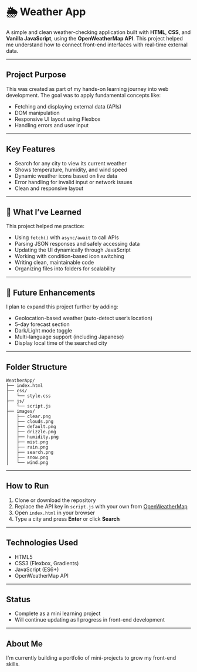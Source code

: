 # 🌦️ Weather App

A simple and clean weather-checking application built with **HTML**, **CSS**, and **Vanilla JavaScript**, using the **OpenWeatherMap API**. This project helped me understand how to connect front-end interfaces with real-time external data.

---

## Project Purpose

This was created as part of my hands-on learning journey into web development. The goal was to apply fundamental concepts like:

- Fetching and displaying external data (APIs)
- DOM manipulation
- Responsive UI layout using Flexbox
- Handling errors and user input

---

## Key Features

- Search for any city to view its current weather  
- Shows temperature, humidity, and wind speed  
- Dynamic weather icons based on live data  
- Error handling for invalid input or network issues  
- Clean and responsive layout  

---

## 🌱 What I’ve Learned

This project helped me practice:

- Using `fetch()` with `async/await` to call APIs  
- Parsing JSON responses and safely accessing data  
- Updating the UI dynamically through JavaScript  
- Working with condition-based icon switching  
- Writing clean, maintainable code  
- Organizing files into folders for scalability  

---

## 🔮 Future Enhancements

I plan to expand this project further by adding:

- Geolocation-based weather (auto-detect user’s location)  
- 5-day forecast section  
- Dark/Light mode toggle  
- Multi-language support (including Japanese)  
- Display local time of the searched city  

---

## Folder Structure

```
WeatherApp/
├── index.html
├── css/
│   └── style.css
├── js/
│   └── script.js
├── images/
│   ├── clear.png
│   ├── clouds.png
│   ├── default.png
│   ├── drizzle.png
│   ├── humidity.png
│   ├── mist.png
│   ├── rain.png
│   ├── search.png
│   ├── snow.png
│   └── wind.png
```

---

## How to Run

1. Clone or download the repository  
2. Replace the API key in `script.js` with your own from [OpenWeatherMap](https://openweathermap.org/)  
3. Open `index.html` in your browser  
4. Type a city and press **Enter** or click **Search**  

---

## Technologies Used

- HTML5  
- CSS3 (Flexbox, Gradients)  
- JavaScript (ES6+)  
- OpenWeatherMap API  

---

## Status

- Complete as a mini learning project  
- Will continue updating as I progress in front-end development

---

## About Me

I'm currently building a portfolio of mini-projects to grow my front-end skills.  